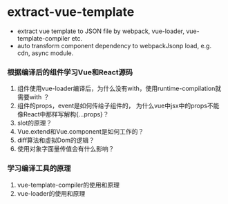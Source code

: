 # extract-vue-template
* extract vue template to JSON file by webpack, vue-loader, vue-template-compiler etc.
* auto transform component dependency to webpackJsonp load, e.g. cdn, async module.

### 根据编译后的组件学习Vue和React源码
1. 组件使用vue-loader编译后，为什么没有with，使用runtime-compilation就需要with ？
2. 组件的props，event是如何传给子组件的， 为什么vue中jsx中的props不能像React中那样写解构{...props}？
3. slot的原理？
4. Vue.extend和Vue.component是如何工作的？
5. diff算法和虚拟Dom的逻辑？
6. 使用对象字面量传值会有什么影响？


### 学习编译工具的原理

1. vue-template-compiler的使用和原理
2. vue-loader的使用和原理
